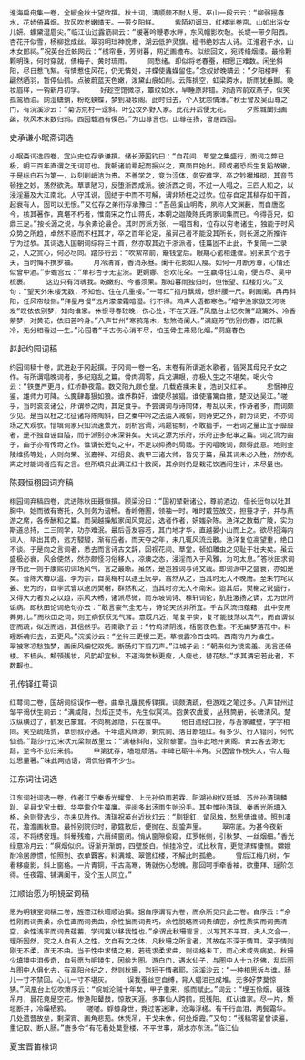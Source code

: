 <!-- { "loadSidebar": true } -->
    淮海扁舟集一卷，全椒金秋士望欣撰。秋士词，清顺颇不耐人思。巫山一段云云：“柳弱摇春水，花娇倚暮烟。软风吹老嫩晴天。一带夕阳鲜。    紫陌初调马，红楼半卷帘。山如出浴女儿妍。螺黛湿眉尖。”临江仙过露筋祠云：“缓著吟鞭春水畔，东风帽影吹敧。长堤一带夕阳西。杏花开似雪，杨柳捻成丝。翠羽明珰神貌肃，湖云低护灵旗。楹书绝妙古人诗。江淮君子水，山木女郎祠。”祝英台近蛛网云：“绣帘垂，芳树暮，网近画檐布。似织回文，宛转络烟缕。最怜颗颗明珠，何时穿就，倩梅子、黄时琉雨。    同愁绪。却似将老春蚕，相思正难数。闲坐斜阳，尽日惹飞絮。有情惹住风花，仍无情处，并蝶使蠭媒留住。”念奴娇晚晴云：“夕阳楼畔，有翩然晒羽，暂停仙鹤。点破蔚蓝天色嫩，泼黛山痕如削。云阵排空，虹梁跨水，断雨犹垂脚。晚妆眉样，一钩新月初学。    好趁空馆微凉，簟纹如水，早睡原非错。对语帘前双燕子，似笑孤鸾栖泊。网湿蟏蛸，粉乾蛱蝶，梦到凝妆阁。此时归去，个人犹怨情薄。”秋士曾及吴山尊之门，有浣溪沙云：“菊访荒村一迳斜。叶公坟外野人家。此花开后便无花。    夕照城闉归画鷁，秋风木末数归鸦。西园载酒有侯芭。”为山尊言也。山尊在扬，曾居西园。

史承谦小眠斋词选

    小眠斋词选四卷，宜兴史位存承谦撰。储长源国钧曰：“自花间、草堂之集盛行，面词之弊已极，明三百年直谓之无词可也。我朝诸前辈起而振兴之，真面目始出。顾或者恐后生复蹈故辙，于是标白石为第一，以刻削峭洁为贵。不善学之，竞为涩体，务安难字，卒之钞撮堆砌，其音节顿挫之妙，荡然欲洗。草草陋习，反堕浙西成派。彼浙西之词，不过一人唱之，三四人和之，以浸淫遍及大江南北。人守其说，固结于中而不可解，谓非矫枉之过欤。位存自定其稿存如干首，起衰有人，固可以无恨。”又位存之弟衎存承豫曰：“吾邑溪山明秀，夙称人文渊薮，而自唐迄今，核其著作，真堪不朽者，惟南宋之竹山蒋氏，本朝之迦陵陈氏两家词集而已。今得吾兄，如鼎三足。”按长源之说，与余素论最合。其时厉派方张，一唱百和，位存以穷老诸生，独能于时风众势之所趋，卓然不惑而不枉其才，卒之百年论定，虽异己者不能没其所长，则长源之所推许 宁为过欤。其词选入国朝词综将三十首，然亦取其近于浙派者，佳篇固不止此，予复简一二录之，人之赏心，何必尽同。踏莎行云：“吹絮帘前，簸钱堂后。眼期心诺相逢骤。别来真个远于天，当时悔不携罗袖。    月冷清宵，香消永昼。阑干花影如人瘦。如何一月断芳尊，心情还似曾中酒。”步蟾宫云：“单衫杏子无尘涴。更婀娜、合欢花朵。一生赢得住江南，便占尽、吴中梳裹。    这边只有消魂我。盼嫩约、今番须果。那知暮雨独归时，但怅望、红楼灯火。”又句：“望天外朱楼无数，不知他、住在几重楼。”一萼红“抱月飘烟，想纤腰一尺。剩画阑，冉冉斜阳，任风帘敧侧。”拜星月慢“远月濛濛霜暗湿。行不得。鸡声人语都寒色。”增字渔家傲交河晓发“叹依依别梦，知向谁家。休恨寻春较晚，伤心处，不在天涯。”凤凰台上忆吹箫“疏篱外、冷香萦梦，对黄花，依旧苦吟身。”八声甘州“寒鸦落木，愁煞倚阑人。”满庭芳“伤别伤春，泪花飘冷，无分相看过一生。”沁园春“千古伤心消不尽，怕玉骨生来易化烟。”洞庭春色

赵起约园词稿

    约园词稿十卷，武进赵于冈起撰。于冈词一卷一名，末卷有所谓逝水歌者，皆哭其母兄子女之作。有所谓唱晚词者，多纪寇乱之篇。骨肉凋零，兵戈满眼，亦极人生之不堪矣。喝火令云：“铁甕严更月，红桥静夜霜。数交阳九颇仓皇。几载疮痍未复，浩刦又红羊。    忠悃神应鉴，雄师力可降。么魔肆毒狠如狼。谁养群奸，谁使尽披猖。谁使藩篱自撒，楚汉达吴江。”嗟乎，当时衮衮诸公，所谓参之肉，其足食乎。予尝谓词与诗同体，粤乱以来，作诗者多，而词颇少见。是当以杜之北征诸将陈陶斜，白之秦中吟之法运入减偷，则诗史之外，蔚为词史，不亦词场之大观欤。惜填词家只知流速景光，剖析宫调，鸿题钜制，不敢措手，一若词之量止宜于靡靡者，是不独自诬自隘，而于派别亦未深讲矣。夫词之源为乐府，乐府正多纪事之篇。词之流为曲子，曲子亦有传奇之作。谁谓长短句之中，不足以抑扬时局哉。于冈唱晚词，颇得此意。地则金陵维扬等处，人则向荣、张嘉祥、邓绍良、袁甲三诸大帅，皆见于篇，虽其词未必入胜，然亦乱离之时能词者应有之言。但所填只此满江红十数阕，其余则仍是栽花饮酒闲生计，未尽量也。

陈聂恒栩园词弃稿

    栩园词弃稿四卷，武进陈秋田聂恒撰。顾梁汾曰：“国初辇毂诸公，尊前酒边，借长短句以吐其胸中。始而微有寄托，久则务为谐畅。香岭倦圃，领袖一时。唯时戴笠故交，担簦才子，并与燕游之席，各传酬和之篇。而吴越操觚家闻风竞起，选者作者，妍媸杂陈。渔洋之数载广陵，实为斯道总持，二三同学，功亦难泯。最后吾友容若，其门地才华，直越晏小山而上之。欲尽招海内词人，毕出其奇，远方駸駸，渐有应者。而天夺之年，未几辄风流云散。渔洋复位高望重，绝口不谈。于是向之言词者，悉去而言诗古文辞，回视花间、草堂，顿如雕虫之见耻于壮夫矣。虽云盛极必衰，风会使然，然亦颇怪习俗移人，凉燠之态，浸淫而入于风雅，为可太息。”答秋田求词序书此一则于康熙初词场风气，言之最晰。虽然，是岂独词与诗文哉。即词派中之盛衰，亦如是矣。昔陈大樽以温、李为宗，自吴梅村以逮王阮亭，翕然从之，当其时无人不晚唐。至朱竹垞以姜、史为的，自李武曾以逮厉樊榭，群然和之，当其时亦无人不南宋。迨其后，樊榭之说盛行，又得大力者负之以趋，宗风大畅，诸派尽微，而东坡词诗、稼轩词论，肮脏激扬之调，尤为世所诟病。即秋田论词绝句亦云：“敢言豪气全无与，诗论天然非所宜。千古风流归蕴藉，此中安用莽男儿。”而秋田之词，则正病恹恹无气耳。意既凡近，笔复平实，复不能鼓荡以真气，而自谓似密而疏，似近而远，其信然乎。若南歌子云：“竹坞清阴浅，梧窗夜色重。不无幽梦落花中。料理断魂归去，五更风。”浣溪沙云：“坐待三更恨二更。草根露冷百虫鸣。西南钩月为谁生。    翠被寒凉愁独梦，画阑风细忆双凭。断肠灯下翦刀声。”江城子云：“朝来似为镜鸾羞。无言还倚楼。不梳头。顦顇残妆，风韵却宜秋。不道海棠秋更瘦，人瘦也，替花愁。”求其清宕若此者，不数觏也。

孔传铎红萼词

    红萼词二卷，国胡词综误作一卷。曲阜孔牖民传铎撰。词颇清疏，但游戏之笔过多。八声甘州过邹平谒伏生祠云：“满咸阳，烈炬正焚书，先生似冥鸿。抱黄农虞夏，丛残筒册，长啸清风。楚汉纵横过了，鹤发已蒙茸。不向桃源隐，只在寰中。    他日遗经口授，与吾家藏壁，字字相同。笑空疏陆贾，草创叔孙通。千年遗风绵渺，剩荒祠、落日断垣红。有多少、行人错问，何代仙翁。”踏莎行过宋状元梁颢故里云：“满巷斜阳，没阶藜藿。当年此地开黄阁。青云客去渺无踪，至今不见归来鹤。    甲第犹存，墙垣颓落。丰碑已砺牛羊角。只因曾作榜头人，令人每过思量著。”味此两结语，调侃俗情不少也。

江东词社词选

    江东词社词选一卷，作者江宁秦香光耀曾、上元孙伯雨若霖、阳湖孙树仪廷璩、苏州孙清瑞麟趾、吴县戈宝士载、华亭雷介生葆廉。评阅多出汤雨生贻汾手。其中惟孙清瑞、秦香光所填入格，余则登选少，亦未见胜作。清瑞祝英台近秋灯云：“剔银釭，留凤烛，愁思倩谁替。照到凄花，澹澹画秋意。最怜别院归时，歌筵散后，便抛在、乱蛩声里。    翠帘底。为甚今夜新凉，不将绣奁理。斜晕残蟾，六扇绮窗闭。悄从窗隙偷窥，红罗帐侧，引秋梦、一丝烟细。”香光绿意冷月云：“暝烟似织。讶渐开渐朗，四壁旋白。悄挂冷空，试比秋宵，更觉清辉悽恻。嫦娥耐冷居原惯，怕照到、衣单覉客。料满城、翠馆红楼，不解此时孤绝。    雪后江梅几树，乍看移瘦影，斜上窗格。一片青铜，千古高寒，铸就伤心愁魄。那回呵手牵香袖，欲重拜、瑶阶怎得。任夜霜、铺满阑干，没个玉人同立。”

江顺诒愿为明镜室词稿

    愿为明镜室词稿二卷，旌德江秋珊顺诒撰。据自序谓有九卷，而余所见只此二卷。自序云：“余性刚而词贵柔，余性直而词贵曲，余性拙而词贵巧，余性脱略而词贵缜密，余性质实而词贵清空，余性浅率而词贵蕴蓄，学词冀以移我性也。”余谓此秋珊誓言，以写其不平耳。夫人文合一，理所固然，究之人自有人之性，文自有文之体，凡秋珊之所言者，其故在不深于情耳。深于情则刚无不柔，直无不曲。当于性中求情之用，若徒求柔求曲，则词格未工，而心术或先病矣。秋珊少填镜中泪传奇，自号愿为明镜生，因绘为图。游白门，遇水仙子，与图中人十九彷佛，乱后图与图中人俱化去，有高阳台纪之，然则秋珊，岂短于情者耶。浣溪沙云：“一种相思诉与谁。肠儿一寸不禁回。心儿一寸不堪灰。    误我蚕丝空自缚，背人蜡泪已成堆。无多好梦莫惊猜。”凤凰台上忆吹箫序云：“皖城沦贼十年矣，甲子重来，感而赋此。”词云：“埋玉怜烟，碾珠吊月，昙花竟是空花。惨渔阳鼙鼓，惊散天涯。多事仙人跨鹤，觅残阳、红认谁家。尽一片，颓垣断井，冷噪栖鸦。    嗟嗟。蜉蝣身世，竟过客迷津，沧海浮槎。有千行血泪，两鬓霜华。几处遗营故垒，剩深宵、画角悲笳。休凭吊，干戈未休，何处烟霞。”又句：“残稿零星曾读遍，重记取、断人肠。”唐多令“有花看处莫登楼，不平世事，湖水亦东流。”临江仙

夏宝晋笛椽词

